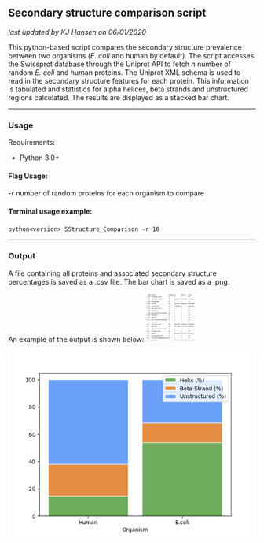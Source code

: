 ## Secondary structure comparison script

*last updated by KJ Hansen on 06/01/2020*

This python-based script compares the secondary structure prevalence between two organisms (*E. coli* and human by default). The script accesses the Swissprot database through the Uniprot API to fetch *n* number of random *E. coli* and human proteins. The Uniprot XML schema is used to read in the secondary structure features for each protein. This information is tabulated and statistics for alpha helices, beta strands and unstructured regions calculated. The results are displayed as a stacked bar chart.

---

### Usage

Requirements:

- Python 3.0+

#### Flag Usage:

-r  number of random proteins for each organism to compare

#### Terminal usage example:

```
python<version> SStructure_Comparison -r 10
```

---

### Output

A file containing all proteins and associated secondary structure percentages is saved as a .csv file. The bar chart is saved as a .png.

An example of the output is shown below:
<img src="https://github.com/kjetil-hansen/Secondary-Structure-Comparison/blob/master/Output/SSOutput.png" width="100" height="100">

![Example of stacked bar chart](https://github.com/kjetil-hansen/Secondary-Structure-Comparison/blob/master/Output/OutputBar.png)
